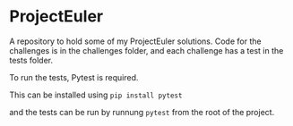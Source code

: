 # ProjectEuler
A repository to hold some of my ProjectEuler solutions. Code for the challenges is in the challenges folder, and each challenge has a test in the tests folder.


To run the tests, Pytest is required. 

This can be installed using `pip install pytest`

and the tests can be run by runnung `pytest` from the root of the project.
